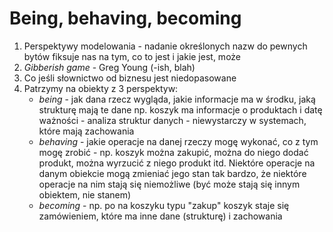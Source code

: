 # Being, behaving, becoming

1. Perspektywy modelowania - nadanie określonych nazw do pewnych bytów fiksuje nas na tym, co to jest i jakie jest, może
1. _Gibberish game_ - Greg Young (-ish, blah)
1. Co jeśli słownictwo od biznesu jest niedopasowane
1. Patrzymy na obiekty z 3 perspektyw:
    * _being_ - jak dana rzecz wygląda, jakie informacje ma w środku, jaką strukturę mają te dane np. koszyk ma
      informacje o produktach i datę ważności - analiza struktur danych - niewystarczy w systemach, które mają
      zachowania
    * _behaving_ - jakie operacje na danej rzeczy mogę wykonać, co z tym mogę zrobić - np. koszyk można zakupić, można
      do niego dodać produkt, można wyrzucić z niego produkt itd. Niektóre operacje na danym obiekcie mogą zmieniać jego
      stan tak bardzo, że niektóre operacje na nim stają się niemożliwe
      (być może stają się innym obiektem, nie stanem)
    * _becoming_ - np. po na koszyku typu "zakup" koszyk staje się zamówieniem, które ma inne dane (strukturę) i
      zachowania